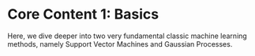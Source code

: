 # Core Content 1: Basics

Here, we dive deeper into two very fundamental classic machine learning methods, namely Support Vector Machines and Gaussian Processes.


```{tableofcontents}
```
